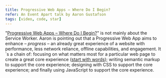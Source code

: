 ```yaml
---
title: Progressive Web Apps – Where Do I Begin?
refer: An Event Apart talk by Aaron Gustafson
tags: [video, code, star]
---
```

"[Progressive Web Apps – Where Do I Begin?](https://aneventapart.com/news/post/progressive-web-apps-where-do-i-begin-aea-video)" is not mainly about the Service Worker. Aaron is pointing out that a Progressive Web App aims to enhance *– progress –* an already great experience of a website with performance, less network reliance, offline capabilities, and engagement. It´s a chain of: focusing on what matters most for a particular web page to create a great core experience ([start with words](https://justinjackson.ca/words.html)); writing semantic markup to support the core experience; designing with CSS to support the core experience; and finally using JavaScript to support the core experience.
